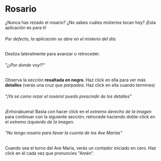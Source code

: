 # Rosario
¿Nunca has rezado el rosario?
¿No sabes cuáles misterios tocan hoy?
¡Esta aplicación es para ti!

###### Por defecto, la aplicación se abre en el misterio del día.
Desliza lateralmente para avanzar o retroceder.

###### "¿¡Por donde voy!?"
Observa la sección **resaltada en negro**. Haz click en ella para ver más **detalles** (verás una *cruz que parpadea*. Haz click en ella cuando termines)

###### "¡Ya sé como rezar el rosario! puedo prescindir de los detalles"
¡Enhorabuena! Basta con hacer click en el *extremo derecho de la imagen* para continuar con la siguiente sección; retrocede haciendo doble-click en el *extremo izquierdo de la imagen*. 

###### "No tengo rosario para llevar la cuenta de los Ave Marías"
Cuando sea el turno del Ave María, verás un contador iniciado en cero. Haz click en él cada vez que pronuncies "Amén".
